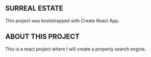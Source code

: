 ## SURREAL ESTATE

This project was bootstrapped with Create React App.

## ABOUT THIS PROJECT

This is a react project where I will create a property search engine.

